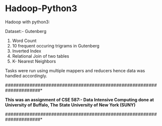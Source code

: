 # Hadoop-Python3

Hadoop with python3:

Dataset:- Gutenberg

1) Word Count
2) 10 frequent occuring trigrams in Gutenberg
3) Inverted Index
4) Relational Join of two tables
5) K- Nearest Neighbors 

Tasks were run using multiple mappers and reducers hence data was handled accordingly.

#*#*#*#*#*#*#*#*#*#*#*#*#*#*#*#*#*#*#*#*#*#*#*#*#*#*#*#*#*#*#*#*#*#*#*#*#*#*#*#*#*#*#*#*#*#*#*#*#*#*#*#*#*#*#*#*#*#*#*#*#*#*#*#*#*#*#*#*#*

__This was an assignment of CSE 587:- Data Intensive Computing done at University of Buffalo, The State University of New York (SUNY)__

#*#*#*#*#*#*#*#*#*#*#*#*#*#*#*#*#*#*#*#*#*#*#*#*#*#*#*#*#*#*#*#*#*#*#*#*#*#*#*#*#*#*#*#*#*#*#*#*#*#*#*#*#*#*#*#*#*#*#*#*#*#*#*#*#*#*#*#*#*
